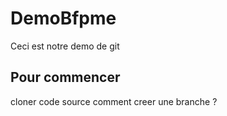 # DemoBfpme

Ceci est notre demo de git

## Pour commencer 
cloner code source
comment creer une branche ?

